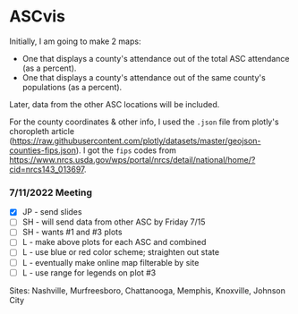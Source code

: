 # ASCvis
Initially, I am going to make 2 maps:
- One that displays a county's attendance out of the total ASC attendance (as a percent).
- One that displays a county's attendance out of the same county's populations (as a percent).

Later, data from the other ASC locations will be included.

For the county coordinates & other info, I used the `.json` file from plotly's choropleth article (https://raw.githubusercontent.com/plotly/datasets/master/geojson-counties-fips.json). I got the `fips` codes from https://www.nrcs.usda.gov/wps/portal/nrcs/detail/national/home/?cid=nrcs143_013697.

### 7/11/2022 Meeting

- [x] JP - send slides
- [ ] SH - will send data from other ASC by Friday 7/15
- [ ] SH - wants #1 and #3 plots
- [ ] L - make above plots for each ASC and combined
- [ ] L - use blue or red color scheme; straighten out state
- [ ] L - eventually make online map filterable by site
- [ ] L - use range for legends on plot #3

Sites: Nashville, Murfreesboro, Chattanooga, Memphis, Knoxville, Johnson City


